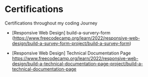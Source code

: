 # Certifications
Certifications throughout my coding Journey
- [Responsive Web Design] build-a-survery-form (https://www.freecodecamp.org/learn/2022/responsive-web-design/build-a-survey-form-project/build-a-survey-form)

- [Responsive Web Design] Technical Documentation Page https://www.freecodecamp.org/learn/2022/responsive-web-design/build-a-technical-documentation-page-project/build-a-technical-documentation-page
